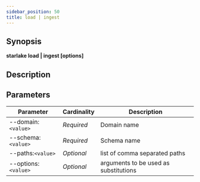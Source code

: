 ```yaml
---
sidebar_position: 50
title: load | ingest
---
```



## Synopsis

**starlake load | ingest [options]**

## Description


## Parameters

Parameter|Cardinality|Description
---|---|---
--domain:`<value>`|*Required*|Domain name
--schema:`<value>`|*Required*|Schema name
--paths:`<value>`|*Optional*|list of comma separated paths
--options:`<value>`|*Optional*|arguments to be used as substitutions


